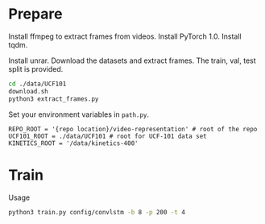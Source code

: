 Prepare
============
Install ffmpeg to extract frames from videos. Install PyTorch 1.0. Install tqdm.

Install unrar. Download the datasets and extract frames. The train, val, test split is provided.
```bash
cd ./data/UCF101
download.sh
python3 extract_frames.py
```

Set your environment variables in `path.py`.
```python3
REPO_ROOT = '{repo location}/video-representation' # root of the repo
UCF101_ROOT = ./data/UCF101 # root for UCF-101 data set
KINETICS_ROOT = '/data/kinetics-400'
```


Train
============
Usage 
```bash
python3 train.py config/convlstm -b 8 -p 200 -t 4
```

